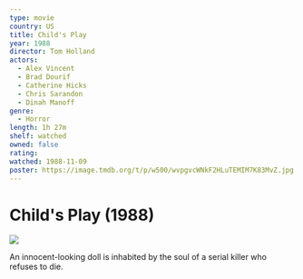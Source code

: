 ```yaml
---
type: movie
country: US
title: Child's Play
year: 1988
director: Tom Holland
actors:
  - Alex Vincent
  - Brad Dourif
  - Catherine Hicks
  - Chris Sarandon
  - Dinah Manoff
genre:
  - Horror
length: 1h 27m
shelf: watched
owned: false
rating:
watched: 1988-11-09
poster: https://image.tmdb.org/t/p/w500/wvpgvcWNkF2HLuTEMIM7K83MvZ.jpg
---
```


# Child's Play (1988)

![](https://image.tmdb.org/t/p/w500/wvpgvcWNkF2HLuTEMIM7K83MvZ.jpg)

An innocent-looking doll is inhabited by the soul of a serial killer who refuses to die.